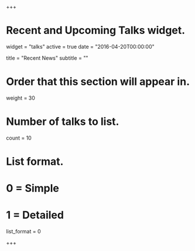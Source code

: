 +++
# Recent and Upcoming Talks widget.
widget = "talks"
active = true
date = "2016-04-20T00:00:00"

title = "Recent News"
subtitle = ""

# Order that this section will appear in.
weight = 30

# Number of talks to list.
count = 10

# List format.
#   0 = Simple
#   1 = Detailed
list_format = 0

+++
